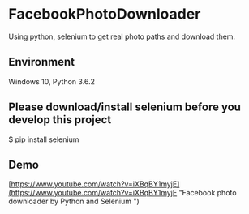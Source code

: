 # FacebookPhotoDownloader
Using python, selenium to get real photo paths and download them.

## Environment
Windows 10, Python 3.6.2

## Please download/install selenium before you develop this project
$ pip install selenium

## Demo
[https://www.youtube.com/watch?v=iXBqBY1myjE](https://www.youtube.com/watch?v=iXBqBY1myjE "Facebook photo downloader by Python and Selenium ")